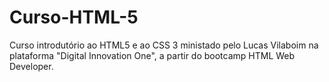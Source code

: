 # Curso-HTML-5

Curso introdutório ao HTML5 e ao CSS 3 ministado pelo Lucas Vilaboim na plataforma "Digital Innovation One", a partir do bootcamp HTML Web Developer.

